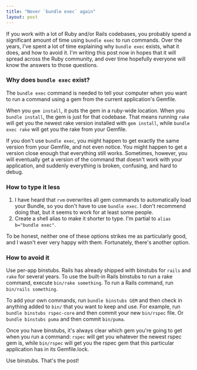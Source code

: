 ```yaml
---
title: "Never `bundle exec` again"
layout: post
---
```

If you work with a lot of Ruby and/or Rails codebases, you probably spend a significant amount of time using `bundle exec` to run commands. Over the years, I've spent a lot of time explaining why `bundle exec` exists, what it does, and how to avoid it. I'm writing this post now in hopes that it will spread across the Ruby community, and over time hopefully everyone will know the answers to those questions.

### Why does `bundle exec` exist?

The `bundle exec` command is needed to tell your computer when you want to run a command using a gem from the current application's Gemfile.

When you `gem install`, it puts the gem in a ruby-wide location. When you `bundle install`, the gem is just for that codebase. That means running `rake` will get you the newest rake version installed with `gem install`, while `bundle exec rake` will get you the rake from your Gemfile.

If you don't use `bundle exec`, you might happen to get exactly the same version from your Gemfile, and not even notice. You might happen to get a version close enough that everything still works. Sometimes, however, you  will eventually get a version of the command that doesn't work with your application, and suddenly everything is broken, confusing, and hard to debug.

### How to type it less

1. I have heard that `rvm` overwrites all gem commands to automatically load your Bundle, so you don't have to use `bundle exec`. I don't recommend doing that, but it seems to work for at least some people.
1. Create a shell alias to make it shorter to type. I'm partial to `alias b="bundle exec"`.

To be honest, neither one of these options strikes me as particularly good, and I wasn't ever very happy with them. Fortunately, there's another option.

### How to avoid it

Use per-app binstubs. Rails has already shipped with binstubs for `rails` and `rake` for several years. To use the built-in Rails binstubs to run a rake command, execute `bin/rake something`. To run a Rails command, run `bin/rails something`.

To add your own commands, run `bundle binstubs GEM` and then check in anything added to `bin/` that you want to keep and use. For example, run `bundle binstubs rspec-core` and then commit your new `bin/rspec` file. Or `bundle binstubs puma` and then commit `bin/puma`.

Once you have binstubs, it's always clear which gem you're going to get when you run a command: `rspec` will get you whatever the newest rspec gem is, while `bin/rspec` will get you the rspec gem that this particular application has in its Gemfile.lock.

Use binstubs. That's the post!
